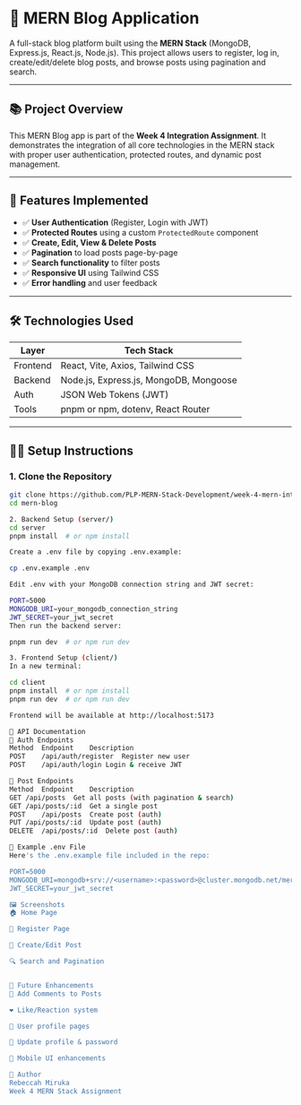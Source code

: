 # 📝 MERN Blog Application

A full-stack blog platform built using the **MERN Stack** (MongoDB, Express.js, React.js, Node.js). This project allows users to register, log in, create/edit/delete blog posts, and browse posts using pagination and search.

---

## 📚 Project Overview

This MERN Blog app is part of the **Week 4 Integration Assignment**. It demonstrates the integration of all core technologies in the MERN stack with proper user authentication, protected routes, and dynamic post management.

---

## 🚀 Features Implemented

- ✅ **User Authentication** (Register, Login with JWT)
- ✅ **Protected Routes** using a custom `ProtectedRoute` component
- ✅ **Create, Edit, View & Delete Posts**
- ✅ **Pagination** to load posts page-by-page
- ✅ **Search functionality** to filter posts
- ✅ **Responsive UI** using Tailwind CSS
- ✅ **Error handling** and user feedback

---

## 🛠️ Technologies Used

| Layer       | Tech Stack                        |
|-------------|-----------------------------------|
| Frontend    | React, Vite, Axios, Tailwind CSS  |
| Backend     | Node.js, Express.js, MongoDB, Mongoose |
| Auth        | JSON Web Tokens (JWT)             |
| Tools       | pnpm or npm, dotenv, React Router |

---

## 🧑‍💻 Setup Instructions

### 1. Clone the Repository

```bash
git clone https://github.com/PLP-MERN-Stack-Development/week-4-mern-integration-assignment-RebMir.git
cd mern-blog

2. Backend Setup (server/)
cd server
pnpm install  # or npm install

Create a .env file by copying .env.example:

cp .env.example .env

Edit .env with your MongoDB connection string and JWT secret:

PORT=5000
MONGODB_URI=your_mongodb_connection_string
JWT_SECRET=your_jwt_secret
Then run the backend server:

pnpm run dev  # or npm run dev

3. Frontend Setup (client/)
In a new terminal:

cd client
pnpm install  # or npm install
pnpm run dev  # or npm run dev

Frontend will be available at http://localhost:5173

📡 API Documentation
🔐 Auth Endpoints
Method	Endpoint	Description
POST	/api/auth/register	Register new user
POST	/api/auth/login	Login & receive JWT

📝 Post Endpoints
Method	Endpoint	Description
GET	/api/posts	Get all posts (with pagination & search)
GET	/api/posts/:id	Get a single post
POST	/api/posts	Create post (auth)
PUT	/api/posts/:id	Update post (auth)
DELETE	/api/posts/:id	Delete post (auth)

📂 Example .env File
Here's the .env.example file included in the repo:

PORT=5000
MONGODB_URI=mongodb+srv://<username>:<password>@cluster.mongodb.net/mern-blog
JWT_SECRET=your_jwt_secret

🖼️ Screenshots
🏠 Home Page

🔐 Register Page

📝 Create/Edit Post

🔍 Search and Pagination


📌 Future Enhancements
🧵 Add Comments to Posts

❤️ Like/Reaction system

👤 User profile pages

🔄 Update profile & password

📱 Mobile UI enhancements

👤 Author
Rebeccah Miruka
Week 4 MERN Stack Assignment